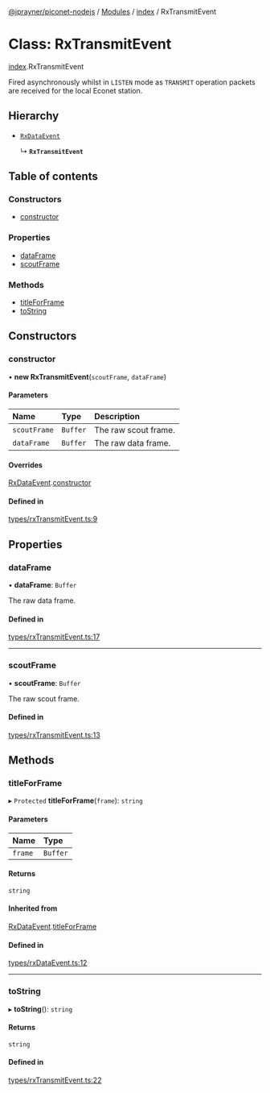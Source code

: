[@jprayner/piconet-nodejs](../README.md) / [Modules](../modules.md) / [index](../modules/index.md) / RxTransmitEvent

# Class: RxTransmitEvent

[index](../modules/index.md).RxTransmitEvent

Fired asynchronously whilst in `LISTEN` mode as `TRANSMIT` operation packets are received for the
local Econet station.

## Hierarchy

- [`RxDataEvent`](index.RxDataEvent.md)

  ↳ **`RxTransmitEvent`**

## Table of contents

### Constructors

- [constructor](index.RxTransmitEvent.md#constructor)

### Properties

- [dataFrame](index.RxTransmitEvent.md#dataframe)
- [scoutFrame](index.RxTransmitEvent.md#scoutframe)

### Methods

- [titleForFrame](index.RxTransmitEvent.md#titleforframe)
- [toString](index.RxTransmitEvent.md#tostring)

## Constructors

### constructor

• **new RxTransmitEvent**(`scoutFrame`, `dataFrame`)

#### Parameters

| Name | Type | Description |
| :------ | :------ | :------ |
| `scoutFrame` | `Buffer` | The raw scout frame. |
| `dataFrame` | `Buffer` | The raw data frame. |

#### Overrides

[RxDataEvent](index.RxDataEvent.md).[constructor](index.RxDataEvent.md#constructor)

#### Defined in

[types/rxTransmitEvent.ts:9](https://github.com/jprayner/piconet/blob/aed9c79/driver/nodejs/src/types/rxTransmitEvent.ts#L9)

## Properties

### dataFrame

• **dataFrame**: `Buffer`

The raw data frame.

#### Defined in

[types/rxTransmitEvent.ts:17](https://github.com/jprayner/piconet/blob/aed9c79/driver/nodejs/src/types/rxTransmitEvent.ts#L17)

___

### scoutFrame

• **scoutFrame**: `Buffer`

The raw scout frame.

#### Defined in

[types/rxTransmitEvent.ts:13](https://github.com/jprayner/piconet/blob/aed9c79/driver/nodejs/src/types/rxTransmitEvent.ts#L13)

## Methods

### titleForFrame

▸ `Protected` **titleForFrame**(`frame`): `string`

#### Parameters

| Name | Type |
| :------ | :------ |
| `frame` | `Buffer` |

#### Returns

`string`

#### Inherited from

[RxDataEvent](index.RxDataEvent.md).[titleForFrame](index.RxDataEvent.md#titleforframe)

#### Defined in

[types/rxDataEvent.ts:12](https://github.com/jprayner/piconet/blob/aed9c79/driver/nodejs/src/types/rxDataEvent.ts#L12)

___

### toString

▸ **toString**(): `string`

#### Returns

`string`

#### Defined in

[types/rxTransmitEvent.ts:22](https://github.com/jprayner/piconet/blob/aed9c79/driver/nodejs/src/types/rxTransmitEvent.ts#L22)
